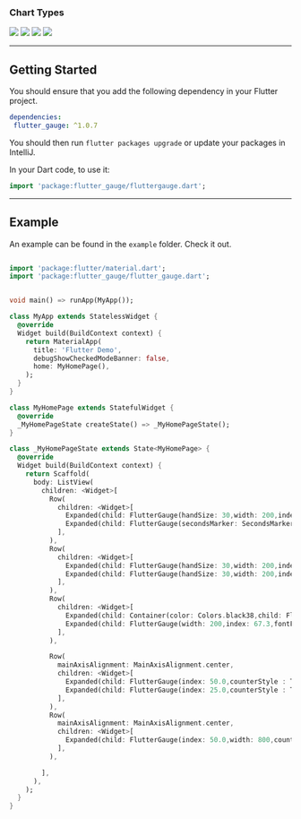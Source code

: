 
### Chart Types
![](https://github.com/alitorki2651/flutter_gauge/blob/master/Image/1.jpg)
![](https://github.com/alitorki2651/flutter_gauge/blob/master/Image/2.jpg)
![](https://github.com/alitorki2651/flutter_gauge/blob/master/Image/3.jpg)
![](https://github.com/alitorki2651/flutter_gauge/blob/master/Image/4.jpg)

---
## Getting Started

You should ensure that you add the following dependency in your Flutter project.
```yaml
dependencies:
 flutter_gauge: ^1.0.7
```

You should then run `flutter packages upgrade` or update your packages in IntelliJ.

In your Dart code, to use it:
```dart
import 'package:flutter_gauge/fluttergauge.dart';
```




---
## Example

An example can be found in the `example` folder.  Check it out.

```dart

import 'package:flutter/material.dart';
import 'package:flutter_gauge/flutter_gauge.dart';


void main() => runApp(MyApp());

class MyApp extends StatelessWidget {
  @override
  Widget build(BuildContext context) {
    return MaterialApp(
      title: 'Flutter Demo',
      debugShowCheckedModeBanner: false,
      home: MyHomePage(),
    );
  }
}

class MyHomePage extends StatefulWidget {
  @override
  _MyHomePageState createState() => _MyHomePageState();
}

class _MyHomePageState extends State<MyHomePage> {
  @override
  Widget build(BuildContext context) {
    return Scaffold(
      body: ListView(
        children: <Widget>[
          Row(
            children: <Widget>[
              Expanded(child: FlutterGauge(handSize: 30,width: 200,index: 65.0,fontFamily: "Iran",end: 100,number: Number.endAndCenterAndStart,secondsMarker: SecondsMarker.secondsAndMinute,counterStyle: TextStyle(color: Colors.black,fontSize: 25,)),),
              Expanded(child: FlutterGauge(secondsMarker: SecondsMarker.none,hand: Hand.short,number: Number.none,width: 200,index: 38.0,fontFamily: "Iran",counterStyle: TextStyle(color: Colors.black,fontSize: 35),counterAlign: CounterAlign.center,isDecimal: false),),
            ],
          ),
          Row(
            children: <Widget>[
              Expanded(child: FlutterGauge(handSize: 30,width: 200,index: 80.0,fontFamily: "Iran",end: 100,number: Number.endAndCenterAndStart,secondsMarker: SecondsMarker.secondsAndMinute,hand: Hand.short,counterStyle: TextStyle(color: Colors.black,fontSize: 22,)),),
              Expanded(child: FlutterGauge(handSize: 30,width: 200,index: 65.0,fontFamily: "Iran",end: 500,number: Number.endAndStart,secondsMarker: SecondsMarker.minutes,isCircle: false,counterStyle: TextStyle(color: Colors.black,fontSize: 25,)),),
            ],
          ),
          Row(
            children: <Widget>[
              Expanded(child: Container(color: Colors.black38,child: FlutterGauge(inactiveColor: Colors.white38,activeColor: Colors.white,handSize: 30,width: 200,index: 65.0,fontFamily: "Iran",end: 400,number: Number.none,secondsMarker: SecondsMarker.minutes,isCircle: false,hand: Hand.none,counterAlign: CounterAlign.center,counterStyle: TextStyle(color: Colors.white,fontSize: 30,),isDecimal: false,)),),
              Expanded(child: FlutterGauge(width: 200,index: 67.3,fontFamily: "Iran",counterStyle: TextStyle(color: Colors.black,fontSize: 35,),numberInAndOut: NumberInAndOut.outside,counterAlign: CounterAlign.center,secondsMarker: SecondsMarker.secondsAndMinute,hand: Hand.short),),
            ],
          ),

          Row(
            mainAxisAlignment: MainAxisAlignment.center,
            children: <Widget>[
              Expanded(child: FlutterGauge(index: 50.0,counterStyle : TextStyle(color: Colors.black,fontSize: 25,),widthCircle: 10,secondsMarker: SecondsMarker.none,number: Number.all),),
              Expanded(child: FlutterGauge(index: 25.0,counterStyle : TextStyle(color: Colors.black,fontSize: 25,),secondsMarker: SecondsMarker.secondsAndMinute,number: Number.all,numberInAndOut: NumberInAndOut.outside,)),
            ],
          ),
          Row(
            mainAxisAlignment: MainAxisAlignment.center,
            children: <Widget>[
              Expanded(child: FlutterGauge(index: 50.0,width: 800,counterStyle : TextStyle(color: Colors.black,fontSize: 25,),widthCircle: 10,secondsMarker: SecondsMarker.none,number: Number.all),),
            ],
          ),

        ],
      ),
    );
  }
}



```

